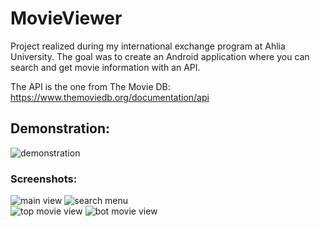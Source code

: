 # MovieViewer
Project realized during my international exchange program at Ahlia University. The goal was to create an Android application where you can search and get movie information with an API.

The API is the one from The Movie DB: https://www.themoviedb.org/documentation/api

## Demonstration:  
![demonstration](https://raw.githubusercontent.com/aveldocquin/MovieViewer/master/docs/images/demonstration.gif)

### Screenshots:  
![main view](https://raw.githubusercontent.com/aveldocquin/MovieViewer/master/docs/images/main_view.png)
![search menu](https://raw.githubusercontent.com/aveldocquin/MovieViewer/master/docs/images/search_menu.png)  
![top movie view](https://raw.githubusercontent.com/aveldocquin/MovieViewer/master/docs/images/top_movie_view.png)
![bot movie view](https://raw.githubusercontent.com/aveldocquin/MovieViewer/master/docs/images/bot_movie_view.png)